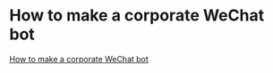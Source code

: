 # How to make a corporate WeChat bot
[How to make a corporate WeChat bot](https://aiwithcloud.com/2022/09/15/how_to_make_a_corporate_wechat_bot/)